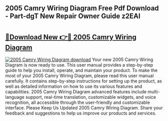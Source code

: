 ## 2005 Camry Wiring Diagram Free Pdf Download - Part-dgT New Repair Owner Guide z2EAI

# <h2><a href="http://dfrh96.blite.top/?on=2005+Camry+Wiring+Diagram">🔗Download New 👉🔴 2005 Camry Wiring Diagram</a></h2>

[![2005 Camry Wiring Diagram download](https://i.imgur.com/lujVjoI.png)](http://dfrh96.blite.top/?on=2005+Camry+Wiring+Diagram)
Your new 2005 Camry Wiring Diagram is now ready to use. This user manual provides a step-by-step guide to help you install, operate, and maintain your product. To make the most of your 2005 Camry Wiring Diagram, please read this user manual carefully. It contains step-by-step instructions for setting up the product, as well as detailed information on how to use its various features and capabilities. 2005 Camry Wiring Diagram advanced features include multi-language support, real-time translation, customizable widgets, and voice recognition, all accessible through the user-friendly and customizable interface. Please Keep Us Updated 2005 Camry Wiring Diagram. Share your feedback and suggestions to help us improve our products and services.
